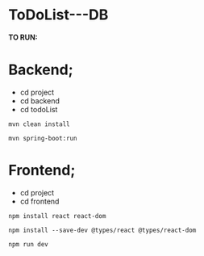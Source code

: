# ToDoList---DB

**TO RUN:**

#    Backend;

-    cd project
-    cd backend
-    cd todoList

    mvn clean install

    mvn spring-boot:run

#    Frontend;

-    cd project
-    cd frontend

    npm install react react-dom

    npm install --save-dev @types/react @types/react-dom

    npm run dev
